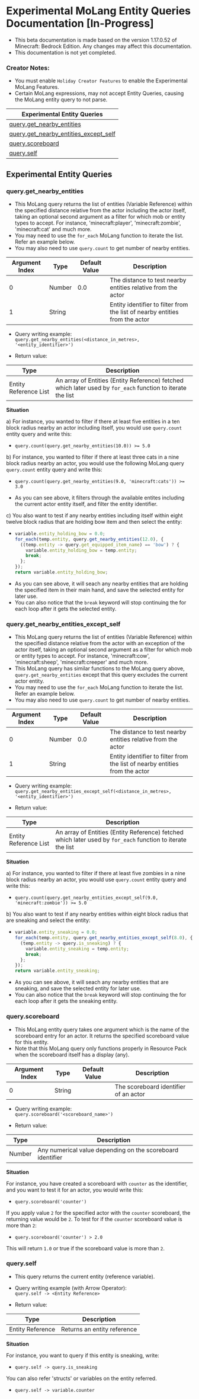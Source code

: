 # Experimental MoLang Entity Queries Documentation [In-Progress] </h1>

* This beta documentation is made based on the version 1.17.0.52 of Minecraft: Bedrock Edition. Any changes may affect this documentation.
* This documentation is not yet completed.

### Creator Notes:
* You must enable `Holiday Creator Features` to enable the Experimental MoLang Features.
* Certain MoLang expressions, may not accept Entity Queries, causing the MoLang entity query to not parse.

| Experimental Entity Queries                                   |
|---------------------------------------------------------------|
| [query.get_nearby_entities](./experimental_queries.md#queryget_nearby_entities) |
| [query.get_nearby_entities_except_self](./experimental_queries.md#queryget_nearby_entities_except_self) |
| [query.scoreboard](./experimental_queries.md#queryscoreboard) |
| [query.self](./experimental_queries.md#queryself)             |

## Experimental Entity Queries



### query.get_nearby_entities
* This MoLang query returns the list of entities (Variable Reference) within the specified distance relative from the actor including the actor itself, taking an optional second argument as a filter for which mob or entity types to accept. For instance, 'minecraft:player', 'minecraft:zombie', 'minecraft:cat' and much more.
* You may need to use the `for_each` MoLang function to iterate the list. Refer an example below.
* You may also need to use `query.count` to get number of nearby entities.

| Argument Index | Type   | Default Value | Description                               |
|----------------|--------|---------------|-------------------------------------------|
| 0              | Number | 0.0           | The distance to test nearby entities relative from the actor |
| 1              | String |               | Entity identifier to filter from the list of nearby entities from the actor |

* Query writing example:<br>
`query.get_nearby_entities(<distance_in_metres>, '<entity_identifier>')`

* Return value:

| Type                  | Description                                                |
|-----------------------|------------------------------------------------------------|
| Entity Reference List | An array of Entities (Entity Reference) fetched which later used by `for_each` function to iterate the list |

<b> Situation </b><br>

a) For instance, you wanted to filter if there at least five entities in a ten block radius nearby an actor including itself, you would use `query.count` entity query and write this:<br>
  - `query.count(query.get_nearby_entities(10.0)) >= 5.0`<br>

b) For instance, you wanted to filter if there at least three cats in a nine block radius nearby an actor, you would use the following MoLang query `query.count` entity query and write this:<br>
  - `query.count(query.get_nearby_entities(9.0, 'minecraft:cats')) >= 3.0`<br>
  * As you can see above, it filters through the available entites including the current actor entity itself, and filter the entity identifier.

c) You also want to test if any nearby entities including itself within eight twelve block radius that are holding bow item and then select the entity:<br>
  - ```javascript
    variable.entity_holding_bow = 0.0;
    for_each(temp.entity, query.get_nearby_entities(12.0), {
      ((temp.entity -> query.get_equipped_item_name) == 'bow') ? {
        variable.entity_holding_bow = temp.entity;
        break;
      };
    });
    return variable.entity_holding_bow;
    ```
  * As you can see above, it will seach any nearby entities that are holding the specified item in their main hand, and save the selected entity for later use.
  * You can also notice that the `break` keyword will stop continuing the for each loop after it gets the selected entity.



### query.get_nearby_entities_except_self
* This MoLang query returns the list of entities (Variable Reference) within the specified distance relative from the actor with an exception of the actor itself, taking an optional second argument as a filter for which mob or entity types to accept. For instance, 'minecraft:cow', 'minecraft:sheep', 'minecraft:creeper' and much more.
* This MoLang query has similar functions to the MoLang query above, `query.get_nearby_entities` except that this query excludes the current actor entity.
* You may need to use the `for_each` MoLang function to iterate the list. Refer an example below.
* You may also need to use `query.count` to get number of nearby entities.

| Argument Index | Type   | Default Value | Description                               |
|----------------|--------|---------------|-------------------------------------------|
| 0              | Number | 0.0           | The distance to test nearby entities relative from the actor |
| 1              | String |               | Entity identifier to filter from the list of nearby entities from the actor |

* Query writing example:<br>
`query.get_nearby_entities_except_self(<distance_in_metres>, '<entity_identifier>')`

* Return value:

| Type                  | Description                                                |
|-----------------------|------------------------------------------------------------|
| Entity Reference List | An array of Entities (Entity Reference) fetched which later used by `for_each` function to iterate the list |

<b> Situation </b><br>

a) For instance, you wanted to filter if there at least five zombies in a nine block radius nearby an actor, you would use `query.count` entity query and write this:<br>
  - `query.count(query.get_nearby_entities_except_self(9.0, 'minecraft:zombie')) >= 5.0`<br>

b) You also want to test if any nearby entities within eight block radius that are sneaking and select the entity:<br>
  - ```javascript
    variable.entity_sneaking = 0.0;
    for_each(temp.entity, query.get_nearby_entities_except_self(8.0), {
      (temp.entity -> query.is_sneaking) ? {
        variable.entity_sneaking = temp.entity;
        break;
      };
    });
    return variable.entity_sneaking;
    ```
  * As you can see above, it will seach any nearby entities that are sneaking, and save the selected entity for later use.
  * You can also notice that the `break` keyword will stop continuing the for each loop after it gets the sneaking entity.



### query.scoreboard
* This MoLang entity query takes one argument which is the name of the scoreboard entry for an actor. It returns the specified scoreboard value for this entity.
* Note that this MoLang query only functions properly in Resource Pack when the scoreboard itself has a display (any).

| Argument Index | Type   | Default Value | Description                               |
|----------------|--------|---------------|-------------------------------------------|
| 0              | String |               | The scoreboard identifier of an actor     |

* Query writing example:<br>
`query.scoreboard('<scoreboard_name>')`

* Return value:

| Type   | Description                                                |
|--------|------------------------------------------------------------|
| Number | Any numerical value depending on the scoreboard identifier |


<b> Situation </b><br>

For instance, you have created a scoreboard with `counter` as the identifier, and you want to test it for an actor, you would write this:<br>
- `query.scoreboard('counter')`<br>

If you apply value `2` for the specified actor with the `counter` scoreboard, the returning value would be `2`. To test for if the `counter` scoreboard value is more than `2`:<br>
- `query.scoreboard('counter') > 2.0`<br>

This will return `1.0` or true if the scoreboard value is more than `2`.



### query.self
* This query returns the current entity (reference variable).

* Query writing example (with Arrow Operator):<br>
`query.self -> <Entity Reference>`

* Return value:

| Type             | Description                 |
|------------------|-----------------------------|
| Entity Reference | Returns an entity reference |


<b> Situation </b><br>

For instance, you want to query if this entity is sneaking, write:<br>
- `query.self -> query.is_sneaking`<br>

You can also refer 'structs' or variables on the entity referred.<br>
- `query.self -> variable.counter`
